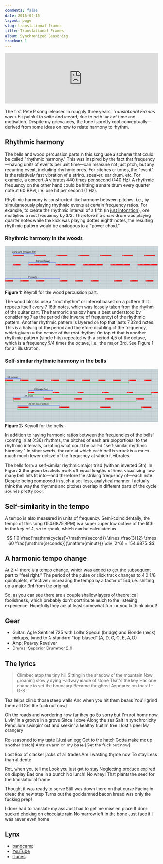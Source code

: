 ```yaml
---
comments: false
date: 2015-04-15
layout: page
slug: translational-frames
title: Translational Frames
album: Synchronized Seasoning
trackno: 1
---
```


<iframe width="100%" height="166" scrolling="no" frameborder="no" src="https://w.soundcloud.com/player/?url=https%3A//api.soundcloud.com/tracks/200963019&amp;color=ff5500&amp;auto_play=false&amp;hide_related=false&amp;show_comments=true&amp;show_user=true&amp;show_reposts=false"></iframe>

The first Pete P song released in roughly three years, _Translational Frames_
was a bit painful to write and record, due to both lack of time and motivation.
Despite my grievances, the tune is pretty cool conceptually—derived from some
ideas on how to relate harmony to rhythm.


## Rhythmic harmony

The bells and wood percussion parts in this song use a scheme that could be
called "rhythmic harmony." This was inspired by the fact that frequency—having
units of events per unit time—can measure not just pitch, but any recurring
event, including rhythmic ones. For pitches or tones, the "event" is the
relatively fast vibration of a string, speaker, ear drum, etc. For example, a
concert-A vibrates 440 times per second (440 Hz). A rhythmic frequency on the
other hand could be hitting a snare drum every quarter note at 60 BPM, i.e. one
hit per second (1 Hz).

Rhythmic harmony is constructed like harmony between pitches, i.e., by
simultaneously playing rhythmic events at certain frequency ratios. For example,
to create the rhythmic interval of a fifth (in [just
intonation](http://en.wikipedia.org/wiki/Just_intonation)), one multiplies a
root frequency by 3/2. Therefore if a snare drum was playing quarter notes while
the kick was playing dotted eighth notes, the resulting rhythmic pattern would
be analogous to a "power chord."


### Rhythmic harmony in the woods

![Figure 1. Keyroll for the wood percussion part.](/images/tf-wood-labeled.png)
**Figure 1:** Keyroll for the wood percussion part.

The wood blocks use a "root rhythm" or interval based on a pattern that repeats
itself every 7 16th notes, which was loosely taken from the rhythm of the guitar
part. The harmonic analogy here is best understood by considering 7 as the
period (the inverse of frequency) of the rhythmic pattern. Another rhythmic
pattern is layered on top that lasts 7 32nd notes. This is a halving of the
period and therefore doubling of the frequency, which gives us the octave of the
root rhythm. On top of that is another rhythmic pattern (single hits) repeated
with a period 4/5 of the octave, which is a frequency 5/4 times the octave,
i.e., the major 3rd. See Figure 1 for an illustration.


### Self-similar rhythmic harmony in the bells

![Figure 2: Keyroll for the bells.](/images/tf-bells-labeled.png)
**Figure 2:** Keyroll for the bells.

In addition to having harmonic ratios between the frequencies of the bells'
(coming in at 0:36) rhythms, the pitches of each are proportional to the
rhythmic intervals, creating what could be called "self-similar rhythmic
harmony." In other words, the rate at which each bell is struck is a much much
much lower octave of the frequency at which it vibrates.

The bells form a self-similar rhythmic major triad (with an inverted 5th). In
Figure 2 the green brackets mark off equal lengths of time, visualizing how many
bell hits fit into—and therefore the striking frequency of—each note. Despite
being composed in such a soulless, analytical manner, I actually think the way
the rhythms and pitches overlap in different parts of the cycle sounds pretty
cool.


## Self-similarity in the tempo

A tempo is also measured in units of frequency. Semi-coincidentally, the tempo
of this song (154.6875 BPM) is a super super low octave of the fifth in the key
of A, so to speak, which can be calculated as

$$
110 \frac{\mathrm{cycles}}{\mathrm{second}} \times \frac{3}{2} \times 60 \frac{\mathrm{seconds}}{\mathrm{minute}} \div (2^6) = 154.6875.
$$


## A harmonic tempo change

At 2:41 there is a tempo change, which was added to get the subsequent part to
"feel right." The period of the pulse or click track changes to 4 X 1/8
quintuplets, effectively increasing the tempo by a factor of 5/4, i.e. shifting
up a major 3rd from the original.

So, as you can see there are a couple shallow layers of theoretical foolishness,
which probably don't contribute much to the listening experience. Hopefully they
are at least somewhat fun for you to think about!


## Gear

* Guitar: Agile Sentinel 725 with Lollar Special (bridge) and Blonde (neck) pickups, tuned to A-standard "top-biased" (A, D, G, C, E, A, D)
* Amp: Peavey Revalver
* Drums: Superior Drummer 2.0


## The lyrics

>Climbed atop the tiny hill
Sitting in the shadow of the mountain
Now groaning slowly dying
Halfway made of stone
That's the key
Had one chance to set the boundary
Became the ghost
Appeared on toast
L-O-S
>
Tea helps climb those steep walls
And when you hit them beans
You'll grind them all
[Get the fuck out now]
>
Oh the roads and wondering how far they go
So sorry but I'm not home now
Livin' in a groove in a grove
Since I dove
Along the sea
Salt in synchronicity
Pendulum swingin' out and seekin' a healthy fruitin' tree
I lost a peel
My orangery
>
Re-seasoned to my taste
[Just an egg
Get to the hatch
Gotta make me up another batch]
Ants swarm on my base
[Get the fuck out now]
>
Lost
Box of cracker jacks of all trades
Am I wasting thyme now
To stay
Less than al dente
>
Rot, when you tell me
Look you just got to stay
Neglecting produce expired on display
Bad one in a bunch
No lunch!
No whey!
That plants the seed for the translational frame
>
Thought it was ready to serve
Still way down there on that curve
Facing in dread the new step
Turns out the god damned bacon bread was only the fucking prep!
>
I done had to translate my ass
Just had to get me mise en place
It done sucked choking on chocolate rain
No marrow left in the bone
Just face it
I was never even home


## Lynx

* [bandcamp](https://petepeterson.bandcamp.com/track/translational-frames)
* [YouTube](http://youtu.be/fQX78JrACM0)
* [iTunes](http://itunes.apple.com/album/id985437838)
